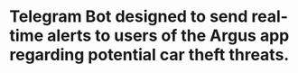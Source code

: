 # Telegram Bot designed to send real-time alerts to users of the Argus app regarding potential car theft threats.